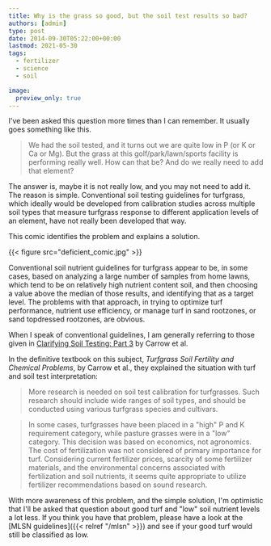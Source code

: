 ```yaml
---
title: Why is the grass so good, but the soil test results so bad?
authors: [admin] 
type: post
date: 2014-09-30T05:22:00+00:00
lastmod: 2021-05-30
tags:
  - fertilizer
  - science
  - soil

image:
  preview_only: true
---
```


I've been asked this question more times than I can remember. It usually goes something like this.

>  We had the soil tested, and it turns out we are quite low in P (or K or Ca or Mg). But the grass at this golf/park/lawn/sports facility is performing really well. How can that be? And do we really need to add that element?

The answer is, maybe it is not really low, and you may not need to add it. The reason is simple. Conventional soil testing guidelines for turfgrass, which ideally would be developed from calibration studies across multiple soil types that measure turfgrass response to different application levels of an element, have not really been developed that way.

This comic identifies the problem and explains a solution.

{{< figure src="deficient_comic.jpg" >}}

Conventional soil nutrient guidelines for turfgrass appear to be, in some cases, based on analyzing a large number of samples from home lawns, which tend to be on relatively high nutrient content soil, and then choosing a value above the median of those results, and identifying that as a target level. The problems with that approach, in trying to optimize turf performance, nutrient use efficiency, or manage turf in sand rootzones, or sand topdressed rootzones, are obvious.

When I speak of conventional guidelines, I am generally referring to those given in [Clarifying Soil Testing: Part 3](https://tic.msu.edu/tgif/fullrecord?recno=93213) by Carrow et al.

In the definitive textbook on this subject, *Turfgrass Soil Fertility and Chemical Problems*, by Carrow et al., they explained the situation with turf and soil test interpretation:

> More research is needed on soil test calibration for turfgrasses. Such research should include wide ranges of soil types, and should be conducted using various turfgrass species and cultivars. 

> In some cases, turfgrasses have been placed in a "high" P and K requirement category, while pasture grasses were in a "low" category. This decision was based on economics, not agronomics. The cost of fertilization was not considered of primary importance for turf. Considering current fertilizer prices, scarcity of some fertilizer materials, and the environmental concerns associated with fertilization and soil nutrients, it seems quite appropriate to utilize fertilizer recommendations based on sound research.

With more awareness of this problem, and the simple solution, I'm optimistic that I'll be asked that question about good turf and "low" soil nutrient levels a lot less. If you think you have that problem, please have a look at the [MLSN guidelines]({{< relref "/mlsn" >}}) and see if your good turf would still be classified as low.
